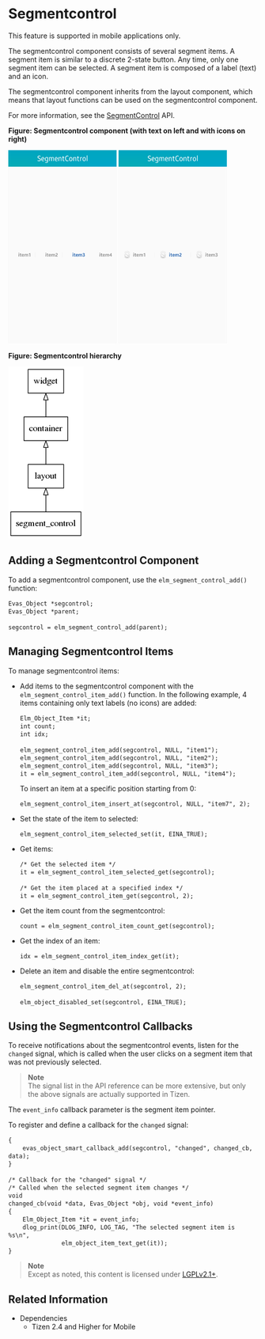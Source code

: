# Segmentcontrol

This feature is supported in mobile applications only.

The segmentcontrol component consists of several segment items. A segment item is similar to a discrete 2-state button. Any time, only one segment item can be selected. A segment item is composed of a label (text) and an icon.

The segmentcontrol component inherits from the layout component, which means that layout functions can be used on the segmentcontrol component.

For more information, see the [SegmentControl](../../../../../org.tizen.native.mobile.apireference/group__Elm__SegmentControl.html) API.

**Figure: Segmentcontrol component (with text on left and with icons on right)**

![Segmentcontrol with text](./media/segment_text.png) ![Segmentcontrol with icons](./media/segment.png)

**Figure: Segmentcontrol hierarchy**

![Segmentcontrol hierarchy](./media/segment_control_tree.png)

## Adding a Segmentcontrol Component

To add a segmentcontrol component, use the `elm_segment_control_add()` function:

```
Evas_Object *segcontrol;
Evas_Object *parent;

segcontrol = elm_segment_control_add(parent);
```

## Managing Segmentcontrol Items

To manage segmentcontrol items:

- Add items to the segmentcontrol component with the `elm_segment_control_item_add()` function. In the following example, 4 items containing only text labels (no icons) are added:

  ```
  Elm_Object_Item *it;
  int count;
  int idx;

  elm_segment_control_item_add(segcontrol, NULL, "item1");
  elm_segment_control_item_add(segcontrol, NULL, "item2");
  elm_segment_control_item_add(segcontrol, NULL, "item3");
  it = elm_segment_control_item_add(segcontrol, NULL, "item4");
  ```

  To insert an item at a specific position starting from 0:

  ```
  elm_segment_control_item_insert_at(segcontrol, NULL, "item7", 2);
  ```

- Set the state of the item to selected:

  ```
  elm_segment_control_item_selected_set(it, EINA_TRUE);
  ```

- Get items:

  ```
  /* Get the selected item */
  it = elm_segment_control_item_selected_get(segcontrol);

  /* Get the item placed at a specified index */
  it = elm_segment_control_item_get(segcontrol, 2);
  ```

- Get the item count from the segmentcontrol:

  ```
  count = elm_segment_control_item_count_get(segcontrol);
  ```

- Get the index of an item:

  ```
  idx = elm_segment_control_item_index_get(it);
  ```

- Delete an item and disable the entire segmentcontrol:

  ```
  elm_segment_control_item_del_at(segcontrol, 2);

  elm_object_disabled_set(segcontrol, EINA_TRUE);
  ```

## Using the Segmentcontrol Callbacks

To receive notifications about the segmentcontrol events, listen for the `changed` signal, which is called when the user clicks on a segment item that was not previously selected.

> **Note**  
> The signal list in the API reference can be more extensive, but only the above signals are actually supported in Tizen.

The `event_info` callback parameter is the segment item pointer.

To register and define a callback for the `changed` signal:

```
{
    evas_object_smart_callback_add(segcontrol, "changed", changed_cb, data);
}

/* Callback for the "changed" signal */
/* Called when the selected segment item changes */
void
changed_cb(void *data, Evas_Object *obj, void *event_info)
{
    Elm_Object_Item *it = event_info;
    dlog_print(DLOG_INFO, LOG_TAG, "The selected segment item is %s\n",
               elm_object_item_text_get(it));
}
```

> **Note**  
> Except as noted, this content is licensed under [LGPLv2.1+](http://opensource.org/licenses/LGPL-2.1).

## Related Information
- Dependencies
  - Tizen 2.4 and Higher for Mobile
